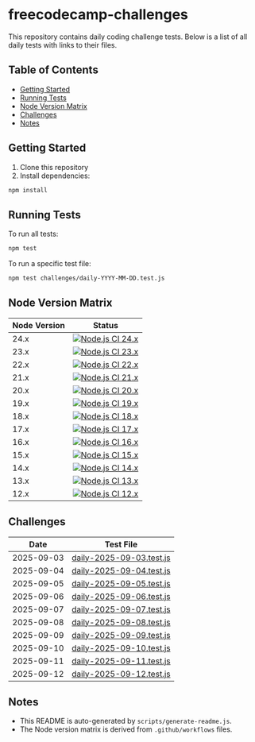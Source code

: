 # freecodecamp-challenges

This repository contains daily coding challenge tests. Below is a list of all daily tests with links to their files.

## Table of Contents
- [Getting Started](#getting-started)
- [Running Tests](#running-tests)
- [Node Version Matrix](#node-version-matrix)
- [Challenges](#challenges)
- [Notes](#notes)

## Getting Started

1. Clone this repository
2. Install dependencies:

```bash
npm install
```

## Running Tests

To run all tests:

```bash
npm test
```

To run a specific test file:

```bash
npm test challenges/daily-YYYY-MM-DD.test.js
```

## Node Version Matrix

| Node Version | Status |
|--------------|--------|
| 24.x | [![Node.js CI 24.x](https://github.com/hichxm/freecodecamp-challenges/actions/workflows/test-24.x.yaml/badge.svg)](https://github.com/hichxm/freecodecamp-challenges/actions/workflows/test-24.x.yaml) |
| 23.x | [![Node.js CI 23.x](https://github.com/hichxm/freecodecamp-challenges/actions/workflows/test-23.x.yaml/badge.svg)](https://github.com/hichxm/freecodecamp-challenges/actions/workflows/test-23.x.yaml) |
| 22.x | [![Node.js CI 22.x](https://github.com/hichxm/freecodecamp-challenges/actions/workflows/test-22.x.yaml/badge.svg)](https://github.com/hichxm/freecodecamp-challenges/actions/workflows/test-22.x.yaml) |
| 21.x | [![Node.js CI 21.x](https://github.com/hichxm/freecodecamp-challenges/actions/workflows/test-21.x.yaml/badge.svg)](https://github.com/hichxm/freecodecamp-challenges/actions/workflows/test-21.x.yaml) |
| 20.x | [![Node.js CI 20.x](https://github.com/hichxm/freecodecamp-challenges/actions/workflows/test-20.x.yaml/badge.svg)](https://github.com/hichxm/freecodecamp-challenges/actions/workflows/test-20.x.yaml) |
| 19.x | [![Node.js CI 19.x](https://github.com/hichxm/freecodecamp-challenges/actions/workflows/test-19.x.yaml/badge.svg)](https://github.com/hichxm/freecodecamp-challenges/actions/workflows/test-19.x.yaml) |
| 18.x | [![Node.js CI 18.x](https://github.com/hichxm/freecodecamp-challenges/actions/workflows/test-18.x.yaml/badge.svg)](https://github.com/hichxm/freecodecamp-challenges/actions/workflows/test-18.x.yaml) |
| 17.x | [![Node.js CI 17.x](https://github.com/hichxm/freecodecamp-challenges/actions/workflows/test-17.x.yaml/badge.svg)](https://github.com/hichxm/freecodecamp-challenges/actions/workflows/test-17.x.yaml) |
| 16.x | [![Node.js CI 16.x](https://github.com/hichxm/freecodecamp-challenges/actions/workflows/test-16.x.yaml/badge.svg)](https://github.com/hichxm/freecodecamp-challenges/actions/workflows/test-16.x.yaml) |
| 15.x | [![Node.js CI 15.x](https://github.com/hichxm/freecodecamp-challenges/actions/workflows/test-15.x.yaml/badge.svg)](https://github.com/hichxm/freecodecamp-challenges/actions/workflows/test-15.x.yaml) |
| 14.x | [![Node.js CI 14.x](https://github.com/hichxm/freecodecamp-challenges/actions/workflows/test-14.x.yaml/badge.svg)](https://github.com/hichxm/freecodecamp-challenges/actions/workflows/test-14.x.yaml) |
| 13.x | [![Node.js CI 13.x](https://github.com/hichxm/freecodecamp-challenges/actions/workflows/test-13.x.yaml/badge.svg)](https://github.com/hichxm/freecodecamp-challenges/actions/workflows/test-13.x.yaml) |
| 12.x | [![Node.js CI 12.x](https://github.com/hichxm/freecodecamp-challenges/actions/workflows/test-12.x.yaml/badge.svg)](https://github.com/hichxm/freecodecamp-challenges/actions/workflows/test-12.x.yaml) |


## Challenges

| Date       | Test File                                                       |
|------------|-----------------------------------------------------------------|
| 2025-09-03 | [daily-2025-09-03.test.js](challenges/daily-2025-09-03.test.js) |
| 2025-09-04 | [daily-2025-09-04.test.js](challenges/daily-2025-09-04.test.js) |
| 2025-09-05 | [daily-2025-09-05.test.js](challenges/daily-2025-09-05.test.js) |
| 2025-09-06 | [daily-2025-09-06.test.js](challenges/daily-2025-09-06.test.js) |
| 2025-09-07 | [daily-2025-09-07.test.js](challenges/daily-2025-09-07.test.js) |
| 2025-09-08 | [daily-2025-09-08.test.js](challenges/daily-2025-09-08.test.js) |
| 2025-09-09 | [daily-2025-09-09.test.js](challenges/daily-2025-09-09.test.js) |
| 2025-09-10 | [daily-2025-09-10.test.js](challenges/daily-2025-09-10.test.js) |
| 2025-09-11 | [daily-2025-09-11.test.js](challenges/daily-2025-09-11.test.js) |
| 2025-09-12 | [daily-2025-09-12.test.js](challenges/daily-2025-09-12.test.js) |


## Notes

- This README is auto-generated by `scripts/generate-readme.js`.
- The Node version matrix is derived from `.github/workflows` files.